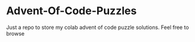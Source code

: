 # Advent-Of-Code-Puzzles
Just a repo to store my colab advent of code puzzle solutions. Feel free to browse

